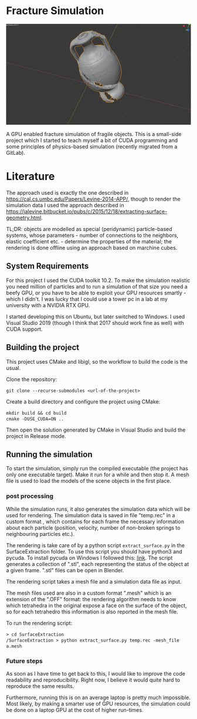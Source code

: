 # Fracture Simulation

![Vase fracture simulation](docs/vase_post_processing.png)

A GPU enabled fracture simulation of fragile objects. This is a small-side project which I started to teach myself a bit of CUDA programming and some principles of physics-based simulation (recently migrated from a GitLab).

# Literature

The approach used is exactly the one described in https://cal.cs.umbc.edu/Papers/Levine-2014-APP/, though to render the simulation data I used the approach described in https://jalevine.bitbucket.io/pubs/c/2015/12/18/extracting-surface-geometry.html. 

TL;DR: objects are modelled as special (peridynamic) particle-based systems, whose parameters - number of connections to the neighbors, elastic coefficient etc. - determine the properties of the material; the rendering is done offline using an approach based on marchine cubes. 

## System Requirements

For this project I used the CUDA toolkit 10.2. To make the simulation realistic you need million of particles and to run a simulation of that size you need a beefy GPU, or you have to be able to exploit your GPU resources smartly - which I didn't. I was lucky that I could use a tower pc in a lab at my university with a NVIDIA RTX GPU.

I started developing this on Ubuntu, but later switched to Windows. I used Visual Studio 2019 (though I think that 2017 should work fine as well) with CUDA support.

## Building the project

This project uses CMake and libigl, so the workflow to build the code is the usual.

Clone the repository:
```
git clone --recurse-submodules <url-of-the-project>

```
Create a build directory and configure the project using CMake:
```
mkdir build && cd build
cmake -DUSE_CUDA=ON ..
```
Then open the solution generated by CMake in Visual Studio and build the project in Release mode.

## Running the simulation

To start the simulation, simply run the compiled executable (the project has only one executable target). Make it run for a while and then stop it. A mesh file is used to load the models of the scene objects in the first place. 

### post processing 

While the simulation runs, it also generates the simulation data which will be used for rendering. The simulation data is saved in file "temp.rec" in a custom format , which contains for each frame the necessary information about each particle (position, velocity, number of non-broken springs to neighbouring particles etc.).

The rendering is take care of by a python script ```extract_surface.py``` in the SurfaceExtraction folder.
To use this script you should have python3 and pycuda. To install pycuda on Windows I followed this: [link](https://www.ibm.com/developerworks/community/blogs/jfp/entry/Installing_PyCUDA_On_Anaconda_For_Windows?lang=en). The script generates a collection of ".stl", each representing the status of the object at a given frame. ".stl" files can be open in Blender.

The rendering script takes a mesh file and a simulation data file as input.

The mesh files used are also in a custom format ".mesh" which is an extension of the ".OFF" format: the rendering algorithm needs to know which tetrahedra in the original expose a face on the surface of the object, so for each tetrahedro this information is also reported in the mesh file.

To run the rendering script:

```
> cd SurfaceExtraction
/SurfaceExtraction > python extract_surface.py temp.rec -mesh_file a.mesh
```

### Future steps

As soon as I have time to get back to this, I would like to improve the code readability and reproducibility. Right now, I believe it would quite hard to reproduce the same results.

Furthermore, running this is on an average laptop is pretty much impossible. Most likely, by making a smarter use of GPU resources, the simulation could be done on a laptop GPU at the cost of higher run-times.










